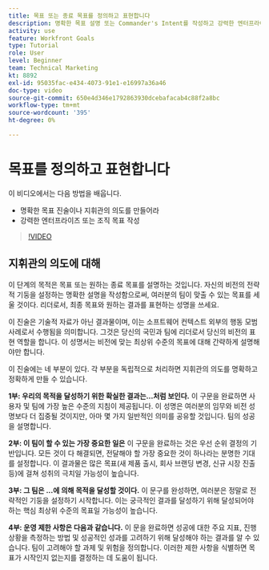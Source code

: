 ```yaml
---
title: 목표 또는 종료 목표를 정의하고 표현합니다
description: 명확한 목표 설명 또는 Commander's Intent를 작성하고 강력한 엔터프라이즈 또는 조직 목표를 작성하는 방법을 알아봅니다.
activity: use
feature: Workfront Goals
type: Tutorial
role: User
level: Beginner
team: Technical Marketing
kt: 8892
exl-id: 95035fac-e434-4073-91e1-e16997a36a46
doc-type: video
source-git-commit: 650e4d346e1792863930dcebafacab4c88f2a8bc
workflow-type: tm+mt
source-wordcount: '395'
ht-degree: 0%

---
```


# 목표를 정의하고 표현합니다

이 비디오에서는 다음 방법을 배웁니다.

* 명확한 목표 진술이나 지휘관의 의도를 만들어라
* 강력한 엔터프라이즈 또는 조직 목표 작성

>[!VIDEO](https://video.tv.adobe.com/v/335186/?quality=12&learn=on)

<!--
Your turn graphic
-->

## 지휘관의 의도에 대해

이 단계의 목적은 목표 또는 원하는 종료 목표를 설명하는 것입니다. 자신의 비전의 전략적 기둥을 설정하는 명확한 설명을 작성함으로써, 여러분의 팀이 맞출 수 있는 목표를 세울 것이다. 리더로서, 최종 목표와 원하는 결과를 표현하는 성명을 쓰세요.

이 진술은 기술적 자료가 아닌 결과물이며, 이는 소프트웨어 컨텍스트 외부의 행동 모범 사례로서 수행됨을 의미합니다. 그것은 당신의 국민과 팀에 리더로서 당신의 비전의 표현 역할을 합니다. 이 성명서는 비전에 맞는 최상위 수준의 목표에 대해 간략하게 설명해야만 합니다.

이 진술에는 네 부분이 있다. 각 부분을 독립적으로 처리하면 지휘관의 의도를 명확하고 정확하게 만들 수 있습니다.

**1부: 우리의 목적을 달성하기 위한 확실한 결과는...처럼 보인다.**
이 구문을 완료하면 사용자 및 팀에 가장 높은 수준의 지침이 제공됩니다. 이 성명은 여러분의 임무와 비전 성명보다 더 집중될 것이지만, 아마 몇 가지 일반적인 의미를 공유할 것입니다. 팀의 성공을 설명합니다.

**2부: 이 팀이 할 수 있는 가장 중요한 일은**
이 구문을 완료하는 것은 우선 순위 결정의 기반입니다. 모든 것이 다 해결되면, 전달해야 할 가장 중요한 것이 하나라는 분명한 기대를 설정합니다. 이 결과물은 많은 목표(새 제품 출시, 회사 브랜딩 변경, 신규 시장 진출 등)에 걸쳐 성취의 극치일 가능성이 높습니다.

**3부: 그 팀은 ...에 의해 목적을 달성할 것이다.**
이 문구를 완성하면, 여러분은 정말로 전략적인 기둥을 설정하기 시작합니다. 이는 궁극적인 결과를 달성하기 위해 달성되어야 하는 핵심 최상위 수준의 목표일 가능성이 높습니다.

**4부: 운영 제한 사항은 다음과 같습니다.**
이 문을 완료하면 성공에 대한 주요 지표, 진행 상황을 측정하는 방법 및 성공적인 성과를 고려하기 위해 달성해야 하는 결과를 알 수 있습니다. 팀이 고려해야 할 과제 및 위험을 정의합니다. 이러한 제한 사항을 식별하면 목표가 시작인지 없는지를 결정하는 데 도움이 됩니다.
